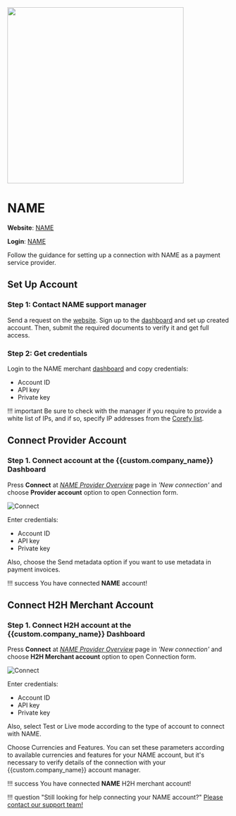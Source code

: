 <img src="https://static.openfintech.io/payment_providers/NAME/logo.svg?w=400" width="400px" >

# NAME

> 

**Website**: [NAME](https://)

**Login**: [NAME](https://)

Follow the guidance for setting up a connection with NAME as a payment service provider.

## Set Up Account

### Step 1: Contact NAME support manager

Send a request on the [website](https://). Sign up to the [dashboard](https://) and set up created account. Then, submit the required documents to verify it and get full access.

### Step 2: Get credentials

Login to the NAME merchant [dashboard](https://) and copy credentials:

* Account ID
* API key
* Private key

!!! important
    Be sure to check with the manager if you require to provide a white list of IPs, and if so, specify IP addresses from the [Corefy list](/integration/ips/).

## Connect Provider Account

### Step 1. Connect account at the {{custom.company_name}} Dashboard

Press **Connect** at [*NAME Provider Overview*]({{custom.dashboard_base_url}}connect-directory/payment-providers/NAME/general) page in *'New connection'* and choose **Provider account** option to open Connection form.

![Connect](images/provider-account.png)

Enter credentials:

* Account ID
* API key
* Private key

Also, choose the Send metadata option if you want to use metadata in payment invoices.

!!! success
    You have connected **NAME** account!

## Connect H2H Merchant Account

### Step 1. Connect H2H account at the {{custom.company_name}} Dashboard

Press **Connect** at [*NAME Provider Overview*]({{custom.dashboard_base_url}}connect-directory/payment-providers/NAME/general) page in *'New connection'* and choose **H2H Merchant account** option to open Connection form.

![Connect](images/h2h-merchant-account.png)

Enter credentials:

* Account ID
* API key
* Private key

Also, select Test or Live mode according to the type of account to connect with NAME.

Choose Currencies and Features. You can set these parameters according to available currencies and features for your NAME account, but it's necessary to verify details of the connection with your {{custom.company_name}} account manager.

!!! success
    You have connected **NAME** H2H merchant account!

!!! question "Still looking for help connecting your NAME account?"
    <!--email_off-->[Please contact our support team!](mailto:{{custom.support_email}})<!--/email_off-->
